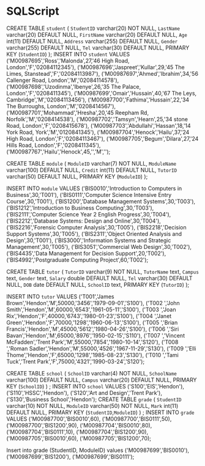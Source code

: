 # SQLScript
CREATE TABLE `student` (
  `StudentID` varchar(20) NOT NULL,
  `LastName` varchar(20) DEFAULT NULL,
  `FirstName` varchar(20) DEFAULT NULL,
  `Age` int(11) DEFAULT NULL,
  `Address` varchar(255) DEFAULT NULL,
  `Gender` varchar(255) DEFAULT NULL,
  `Tel` varchar(30) DEFAULT NULL,
  PRIMARY KEY (`StudentID`)
);
INSERT INTO `student` VALUES 
('M00987695','Ross','Malonda',27,'46 High Road, London','F','02084112345'),
('M00987696','Jaspreet','Kullar',29,'45 The Limes, Stanstead','F','02084113987'),
('M00987697','Ahmed','Ibrahim',34,'56 Callenger Road, London','M','02084114578'),
('M00987698','Uzodinma','Ibenye',26,'35 The Palace, London','F','0208411345'),
('M00987699','Omair','Hussain',40,'67 The Leys, Cambridge','M','02084113456'),
('M00987700','Fathima','Hussain',22,'34 The Burroughs, London','M','0208414567'),
('M00987701','Mohammad','Hresha',20,'45 Reepham Rd, Norfolk','M','0208414538'),
('M00987702','Tamsyn','Hearn',25,'34 stone Road, London','F','0208415678'),
('M00987703','Abdullahi','Hassan',18,'14 York Road, York','M','0120841345'),
('M00987704','Henock','Hailu',37,'24 High Road, London','F','02084113467'),
('M00987705','Begum','Dilara',27,'24 Hills Road, London','F','0208411345'),
('M00987767','Hailu','Henock',45,'','M','');


CREATE TABLE `module` (
  `ModuleID` varchar(7) NOT NULL,
  `ModuleName` varchar(100) DEFAULT NULL,
  `Credit` int(11) DEFAULT NULL,
  `TutorID` varchar(50) DEFAULT NULL,
  PRIMARY KEY (`ModuleID`)
);


INSERT INTO `module` VALUES ('BIS0010','Introduction to Computers in Business',30,'T001'),
('BIS0111','Computer Science Intensive Entry Course',30,'T001'),
('BIS1200','Database Management Systems',30,'T003'),
('BIS1212','Introduction to Business Computing',30,'T003'),
('BIS2111','Computer Science Year 2 English Progress',30,'T004'),
('BIS2212','Database Systems: Design and Online',30,'T004'),
('BIS2216','Forensic Computer Analysis',30,'T005'),
('BIS2218','Decision Support Systems',30,'T005'),
('BIS2311','Object Oriented Analysis and Design',30,'T001'),
('BIS3000','Information Systems and Strategic Management',30,'T005'),
('BIS3051','Commercial Web Design',30,'T002'),
('BIS4435','Data Management for Decision Support',20,'T002'),
('BIS4992','Postgraduate Computing Project',60,'T002');

CREATE TABLE `tutor` (
  `TutorID` varchar(9) NOT NULL,
  `TutorName` text,
  `Campus` text,
  `Gender` text,
  `Salary` double DEFAULT NULL,
  `Tel` varchar(30) DEFAULT NULL,
  `DOB` date DEFAULT NULL,
  `SchoolID` text,
  PRIMARY KEY (`TutorID`)
);

INSERT INTO `tutor` VALUES ('T001','James Brown','Hendon','M',50000,'3456','1979-09-01','S100'),
('T002     ','John Smith','Hendon','M',60000,'6543','1961-05-11','S100'),
('T003     ','Joan Rix','Hendon','F',40000,'6743','1980-01-23','S100'),
('T004     ','Janet Green','Hendon','F',70000,'1298','1960-06-13','S100'),
('T005     ','Brian Francis','Hendon','M',45000,'5612','1980-04-26','S100'),
('T006     ','Siri Bavan','Hendon','M',65000,'8976','1950-02-15','S110'),
('T007     ','Vincent McFadden','Trent Park','M',55000,'7854','1980-10-14','S120'),
('T008     ','Roman Sadler','Hendon','M',55000,'4526','1967-11-29','S130'),
('T009     ','Elli Thome','Hendon','F',65000,'1298','1985-08-23','S130'),
('T010     ','Tami Tuck','Trent Park','F',75000,'4321','1990-03-24','S120');

CREATE TABLE `school` (
  `SchoolID` varchar(4) NOT NULL,
  `SchoolName` varchar(100) DEFAULT NULL,
  `Campus` varchar(20) DEFAULT NULL,
  PRIMARY KEY (`SchoolID`)
) ;
INSERT INTO `school` VALUES ('S100','EIS','Hendon'),
('S110','HSSC','Hendon'),
('S120','Art and Design','Trent Park'),
('S130','Business School','Hendon');
CREATE TABLE `grade` (
  `StudentID` varchar(10) NOT NULL,
  `ModuleID` varchar(50) NOT NULL,
  `Mark` int(11) DEFAULT NULL,
  PRIMARY KEY (`StudentID`,`ModuleID`)
) ;
INSERT INTO `grade` VALUES ('M00987700','BIS0010',60),
('M00987700','BIS0111',50),
('M00987700','BIS1200',90),
('M00987704','BIS0010',80),
('M00987704','BIS0111',10),
('M00987704','BIS1200',90),
('M00987705','BIS0010',60),
('M00987705','BIS1200',70);

Insert into grade (StudentID, ModuleID) values ('M00987699','BIS0010'),
('M00987699','BIS1200'),
('M00987699','BIS0111');
